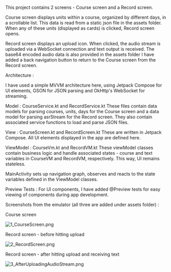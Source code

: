 This project contains 2 screens - Course screen and a Record screen. 

Course screen displays units within a course, organized by different days, in a scrollable list. This data is read from a static json file in the assets folder.
When any of these units (displayed as cards) is clicked, Record screen opens.

Record screen displays an upload icon. When clicked, the audio stream is uploaded via a WebSocket connection and text output is received. The base64 encoded audio data is also provided in the assets folder
I have added a back navigation button to return to the Course screen from the Record screen.

Architecture :

I have used a simple MVVM architecture here, using Jetpack Compose for UI elements, GSON for JSON parsing and OkHttp's WebSocket for streaming.

Model : 
    CourseService.kt and RecordService.kt
        These files contain data models for parsing courses, units, days for the Course screen 
        and a data model for parsing asrStream for the Record screen.
        They also contain associated service functions to load and parse JSON files.
        
View :
    CourseScreen.kt and RecordScreen.kt
        These are written in Jetpack Compose. All UI elements displayed in the app are defined here.

ViewModel :
    CourseVm.kt and RecordVM.kt
        These viewModel classes contain business logic and handle associated states - 
        course and text variables in CourseVM and RecordVM, respectively. 
        This way, UI remains stateless.

MainActivity sets up navigation graph, observes and reacts to the state variables defined in the ViewModel classes.

Preview Tests :
    For UI components, I have added @Preview tests for easy viewing of components during app development.


Screenshots from the emulator (all three are added under assets folder) :


Course screen 

![1_CourseScreen.png](src%2Fmain%2Fassets%2F1_CourseScreen.png)

Record screen - before hitting upload

![2_RecordScreen.png](src%2Fmain%2Fassets%2F2_RecordScreen.png)

Record screen - after hitting upload and receiving text

![3_AfterUploadingAudioStream.png](src%2Fmain%2Fassets%2F3_AfterUploadingAudioStream.png)



